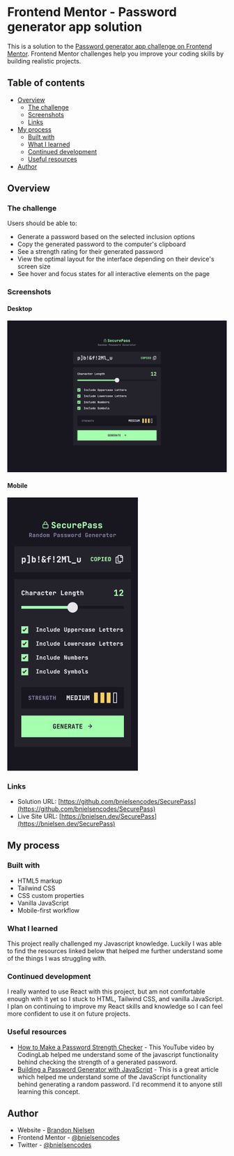 # Frontend Mentor - Password generator app solution

This is a solution to the [Password generator app challenge on Frontend Mentor](https://www.frontendmentor.io/challenges/password-generator-app-Mr8CLycqjh). Frontend Mentor challenges help you improve your coding skills by building realistic projects.

## Table of contents

- [Overview](#overview)
  - [The challenge](#the-challenge)
  - [Screenshots](#screenshots)
  - [Links](#links)
- [My process](#my-process)
  - [Built with](#built-with)
  - [What I learned](#what-i-learned)
  - [Continued development](#continued-development)
  - [Useful resources](#useful-resources)
- [Author](#author)

## Overview

### The challenge

Users should be able to:

- Generate a password based on the selected inclusion options
- Copy the generated password to the computer's clipboard
- See a strength rating for their generated password
- View the optimal layout for the interface depending on their device's screen size
- See hover and focus states for all interactive elements on the page

### Screenshots

#### Desktop

![screenshot of SecurePass desktop website](assets/images/screenshots/SecurePass.png)

#### Mobile

<img src="assets/images/screenshots/SecurePass_Mobile.png" alt="screenshot of SecurePass mobile website" width="300">

### Links

- Solution URL: [https://github.com/bnielsencodes/SecurePass](https://github.com/bnielsencodes/SecurePass)
- Live Site URL: [https://bnielsen.dev/SecurePass](https://bnielsen.dev/SecurePass)

## My process

### Built with

- HTML5 markup
- Tailwind CSS
- CSS custom properties
- Vanilla JavaScript
- Mobile-first workflow

### What I learned

This project really challenged my Javascript knowledge. Luckily I was able to find the resources linked below that helped me further understand some of the things I was struggling with.

### Continued development

I really wanted to use React with this project, but am not comfortable enough with it yet so I stuck to HTML, Tailwind CSS, and vanilla JavaScript. I plan on continuing to improve my React skills and knowledge so I can feel more confident to use it on future projects.

### Useful resources

- [How to Make a Password Strength Checker](https://youtu.be/2_4tEdyNfO0) - This YouTube video by CodingLab helped me understand some of the javascript functionality behind checking the strength of a generated password.
- [Building a Password Generator with JavaScript](https://www.studytonight.com/post/building-a-password-generator-with-javascript) - This is a great article which helped me understand some of the JavaScript functionality behind generating a random password. I'd recommend it to anyone still learning this concept.

## Author

- Website - [Brandon Nielsen](https://www.bnielsen.dev)
- Frontend Mentor - [@bnielsencodes](https://www.frontendmentor.io/profile/bnielsencodes)
- Twitter - [@bnielsencodes](https://twitter.com/bnielsencodes)
